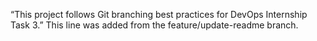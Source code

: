“This project follows Git branching best practices for DevOps Internship Task 3.”
This line was added from the feature/update-readme branch.

